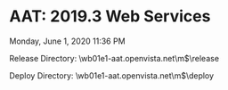 # AAT: 2019.3 Web Services

Monday, June 1, 2020
11:36 PM

Release Directory:
\\wb01e1-aat.openvista.net\m$\release

Deploy Directory:
\\wb01e1-aat.openvista.net\m$\deploy